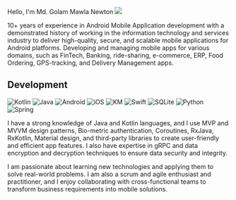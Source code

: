Hello, I'm Md. Golam Mawla Newton <a href="https://linkedin.com/in/golammawla"><img src="https://img.shields.io/badge/linkedin-073026?logo=linkedin&color=1C1C1C&logoColor=white"/></a>

10+ years of experience in Android Mobile Application development with a demonstrated history of working in the information technology and services industry to deliver high-quality, secure, and scalable mobile applications for Android platforms. Developing and managing mobile apps for various domains, such as FinTech, Banking, ride-sharing, e-commerce, ERP, Food Ordering, GPS-tracking, and Delivery Management apps.

## Development
![Kotlin](https://img.shields.io/badge/Kotlin-073026?logo=kotlin&color=1C1C1C)
![Java](https://img.shields.io/badge/-JAVA-000?&logo=Java&logoColor=007396)
![Android](https://img.shields.io/badge/Android-073026?logo=Android&color=1C1C1C)
![iOS](https://img.shields.io/badge/iOS-073026?color=1C1C1C)
![KM](https://img.shields.io/badge/Kotlin_Multiplatform-073026?logo=Kotlin&color=1C1C1C)
![Swift](https://img.shields.io/badge/-Swift-000?&logo=Swift)
![SQLite](https://img.shields.io/badge/MySQL-073026?&logo=MySQL)
![Python](https://img.shields.io/badge/-Python-000?&logo=Python)
![Spring](https://img.shields.io/badge/-Spring-000?&logo=Spring)


I have a strong knowledge of Java and Kotlin languages, and I use MVP and MVVM design patterns, Bio-metric authentication, Coroutines, RxJava, RxKotlin, Material design, and third-party libraries to create user-friendly and efficient app features. I also have expertise in gRPC and data encryption and decryption techniques to ensure data security and integrity. 

I am passionate about learning new technologies and applying them to solve real-world problems. I am also a scrum and agile enthusiast and practitioner, and I enjoy collaborating with cross-functional teams to transform business requirements into mobile solutions.

##
